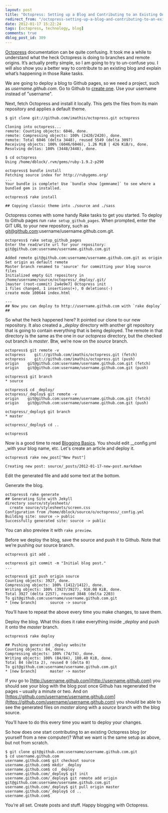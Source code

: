 ```yaml
---
layout: post
title: "Octopress: Setting up a Blog and Contributing to an Existing One"
redirect_from: "/octopress-setting-up-a-blog-and-contributing-to-an-existing-one/"
date: 2012-01-17 15:22:24
tags: [octopress, technology, blog]
comments: true
dblog_post_id: 309
---
```

[Octopress](http://octopress.org) documentation can be quite confusing. It took me a while to understand what the heck Octopress is doing to branches and remote origins. It’s actually pretty simple, so I am going to try to un-confuse you. I will also show you a better way to contribute to an existing blog and explain what’s happening in those Rake tasks.

We are going to deploy a blog to Github pages, so we need a project, such as _username.github.com_. Go to Github to [create one](https://github.com/repositories/new). Use your username instead of "username".

Next, fetch Octopress and install it locally. This gets the files from its main repository and applies a default theme.

```
$ git clone git://github.com/imathis/octopress.git octopress

Cloning into octopress...
remote: Counting objects: 6046, done.
remote: Compressing objects: 100% (2420/2420), done.
remote: Total 6046 (delta 3448), reused 5549 (delta 3097)
Receiving objects: 100% (6046/6046), 1.26 MiB | 426 KiB/s, done.
Resolving deltas: 100% (3448/3448), done.

$ cd octopress
Using /home/dblock/.rvm/gems/ruby-1.9.2-p290

octopress$ bundle install
Fetching source index for http://rubygems.org/
...
Your bundle is complete! Use `bundle show [gemname]` to see where a bundled gem is installed.

octopress$ rake install

## Copying classic theme into ./source and ./sass
```

Octopress comes with some handy Rake tasks to get you started. To deploy to Github pages run `rake setup_github_pages`. When prompted, enter the GIT URL to your new repository, such as git@github.com:username/username.github.com.git.

```
octopress$ rake setup_github_pages
Enter the read/write url for your repository: git@github.com:username/username.github.com.git

Added remote git@github.com:username/username.github.com.git as origin
Set origin as default remote
Master branch renamed to 'source' for committing your blog source files
Initialized empty Git repository in /home/username/source/octopress/_deploy/.git/
[master (root-commit) 2a4e9e7] Octopress init
1 files changed, 1 insertions(+), 0 deletions(-)
create mode 100644 index.html

---
## Now you can deploy to http://username.github.com with `rake deploy` ##
```

So what the heck happened here? It pointed our clone to our new repository. It also created a __deploy_ directory with another git repository that is going to contain everything that is being deployed. The remote in that directory is the same as the one in our _octopress_ directory, but the checked out branch is _master_. Btw, we’re now on the _source_ branch.

```
octopress$ git remote -v
octopress    git://github.com/imathis/octopress.git (fetch)
octopress    git://github.com/imathis/octopress.git (push)
origin    git@github.com:username/username.github.com.git (fetch)
origin    git@github.com:username/username.github.com.git (push)

octopress$ git branch
* source

octopress$ cd _deploy/
octopress/_deploy$ git remote -v
origin    git@github.com:username/username.github.com.git (fetch)
origin    git@github.com:username/username.github.com.git (push)

octopress/_deploy$ git branch
* master

octopress/_deploy$ cd ..

octopress$
```

Now is a good time to read [Blogging Basics](http://octopress.org/docs/blogging/). You should edit __config.yml _with your blog name, etc. Let's create an article and deploy it.

```
octopress$ rake new_post["New Post"]

Creating new post: source/_posts/2012-01-17-new-post.markdown
```

Edit the generated file and add some text at the bottom.

Generate the blog.

```
octopress$ rake generate
## Generating Site with Jekyll
directory source/stylesheets/
  create source/stylesheets/screen.css
Configuration from /home/dblock/source/o/octopress/_config.yml
Building site: source -> public
Successfully generated site: source -> public
```

You can also preview it with `rake preview`.

Before we deploy the blog, save the source and push it to Github. Note that we’re pushing our source branch.

```
octopress$ git add .

octopress$ git commit -m "Initial blog post."
...

octopress$ git push origin source
Counting objects: 3927, done.
Compressing objects: 100% (1412/1412), done.
Writing objects: 100% (3927/3927), 910.08 KiB, done.
Total 3927 (delta 2257), reused 3848 (delta 2203)
To git@github.com:username/username.github.com.git
* [new branch]      source -> source
```

You’ll have to repeat the above every time you make changes, to save them.

Deploy the blog. What this does it rake everything inside __deploy_ and push it onto the _master_ branch.

```
octopress$ rake deploy

## Pushing generated _deploy website
Counting objects: 84, done.
Compressing objects: 100% (74/74), done.
Writing objects: 100% (84/84), 180.40 KiB, done.
Total 84 (delta 2), reused 0 (delta 0)
To git@github.com:username/username.github.com.git
* [new branch]      master -> master
```

If you go to [http://username.github.com](http://username.github.com) you should see your blog with the blog post once Github has regenerated the pages – usually a minute or two. And on [https://github.com/username/username.github.com](https://github.com/username/username.github.com) you should be able to see the generated files on _master_ along with a _source_ branch with the blog source.

You’ll have to do this every time you want to deploy your changes.

So how does one start contributing to an existing Octopress blog (or yourself from a new computer)? What we want is the same setup as above, but not from scratch.

```
$ git clone git@github.com:username/username.github.com.git
$ cd username.github.com
username.github.com$ git checkout source
username.github.com$ mkdir _deploy
username.github.com$ cd _deploy
username.github.com/_deploy$ git init
username.github.com/_deploy$ git remote add origin git@github.com:username/username.github.com.git
username.github.com/_deploy$ git pull origin master
username.github.com/_deploy$ cd ..
username.github.com$
```

You’re all set. Create posts and stuff. Happy blogging with Octopress.
